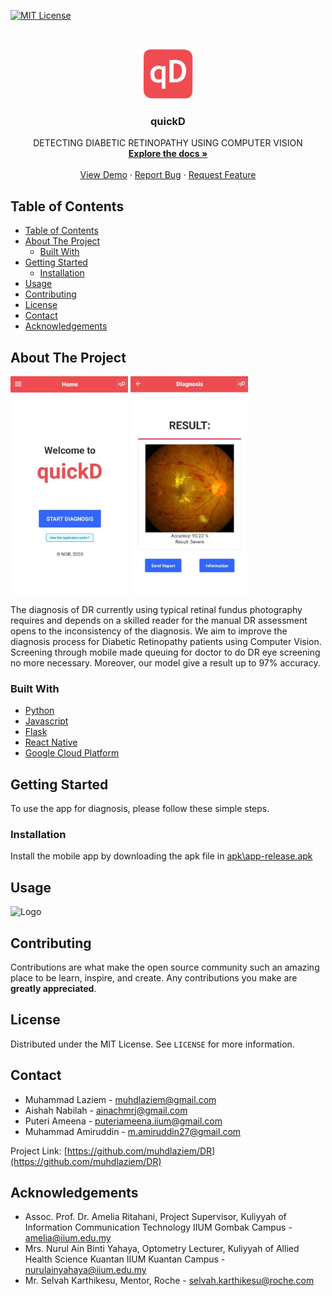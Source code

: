 <!--
*** Thanks for checking out this README Template. If you have a suggestion that would
*** make this better, please fork the repo and create a pull request or simply open
*** an issue with the tag "enhancement".
*** Thanks again! Now go create something AMAZING! :D
***
***
***
*** To avoid retyping too much info. Do a search and replace for the following:
*** github_username, repo_name, twitter_handle, email
-->





<!-- PROJECT SHIELDS -->
<!--
*** I'm using markdown "reference style" links for readability.
*** Reference links are enclosed in brackets [ ] instead of parentheses ( ).
*** See the bottom of this document for the declaration of the reference variables
*** for contributors-url, forks-url, etc. This is an optional, concise syntax you may use.
*** https://www.markdownguide.org/basic-syntax/#reference-style-links
-->
<!-- [![Contributors][contributors-shield]][contributors-url]
[![Forks][forks-shield]][forks-url]
[![Stargazers][stars-shield]][stars-url]
[![Issues][issues-shield]][issues-url]-->
[![MIT License][license-shield]][license-url]
<!-- [![LinkedIn][linkedin-shield]][linkedin-url] -->



<!-- PROJECT LOGO -->
<br />
<p align="center">
  <a href="https://github.com/github_username/repo_name">
    <img src="mobileapp\src\assets\logo.png" alt="Logo" width="80" height="80">
  </a>

  <h3 align="center">quickD</h3>

  <p align="center">
    DETECTING DIABETIC RETINOPATHY USING COMPUTER VISION
    <br />
    <a href="https://github.com/muhdlaziem/DR"><strong>Explore the docs »</strong></a>
    <br />
    <br />
    <a href="https://github.com/github_username/repo_name">View Demo</a>
    ·
    <a href="https://github.com/muhdlaziem/DR/issues">Report Bug</a>
    ·
    <a href="https://github.com/muhdlaziem/DR/issues">Request Feature</a>
  </p>
</p>



<!-- TABLE OF CONTENTS -->
## Table of Contents

- [Table of Contents](#table-of-contents)
- [About The Project](#about-the-project)
  - [Built With](#built-with)
- [Getting Started](#getting-started)
  - [Installation](#installation)
- [Usage](#usage)
- [Contributing](#contributing)
- [License](#license)
- [Contact](#contact)
- [Acknowledgements](#acknowledgements)

<!-- ABOUT THE PROJECT -->
## About The Project

<img src="etc/home.jpeg" alt="Home" width="188" height="348">
<img src="etc/diagnosis.jpeg" alt="Diagnosis" width="188" height="348">

The diagnosis of DR currently using typical retinal fundus photography requires and depends on a skilled reader for the manual DR assessment opens to the inconsistency of the diagnosis. We aim to improve the diagnosis process for Diabetic Retinopathy patients using Computer Vision. Screening through mobile made queuing for doctor to do DR eye screening no more necessary. Moreover, our model give a result up to 97% accuracy.



### Built With

* [Python](https://www.python.org/)
* [Javascript](https://www.javascript.com/)
* [Flask](https://flask.palletsprojects.com/en/1.1.x/)
* [React Native](https://reactnative.dev/)
* [Google Cloud Platform](https://cloud.google.com/)



<!-- GETTING STARTED -->
## Getting Started

To use the app for diagnosis, please follow these simple steps.

### Installation

Install the mobile app by downloading the apk file in [apk\app-release.apk](https://raw.githubusercontent.com/muhdlaziem/DR/master/apk/app-release.apk)



<!-- USAGE EXAMPLES -->
## Usage

<img src="etc/demo.gif" alt="Logo" width="188" height="400">



<!-- ROADMAP -->
<!-- ## Roadmap

See the [open issues](https://github.com/github_username/repo_name/issues) for a list of proposed features (and known issues). -->



<!-- CONTRIBUTING -->
## Contributing

Contributions are what make the open source community such an amazing place to be learn, inspire, and create. Any contributions you make are **greatly appreciated**.


<!-- LICENSE -->
## License

Distributed under the MIT License. See `LICENSE` for more information.



<!-- CONTACT -->
## Contact

* Muhammad Laziem - muhdlaziem@gmail.com
* Aishah Nabilah - ainachmrj@gmail.com
* Puteri Ameena - puteriameena.iium@gmail.com
* Muhammad Amiruddin - m.amiruddin27@gmail.com

Project Link: [https://github.com/muhdlaziem/DR](https://github.com/muhdlaziem/DR)



<!-- ACKNOWLEDGEMENTS -->
## Acknowledgements

* Assoc. Prof. Dr. Amelia Ritahani, Project Supervisor, Kuliyyah of Information Communication Technology IIUM Gombak Campus - amelia@iium.edu.my
* Mrs. Nurul Ain Binti Yahaya, Optometry Lecturer, Kuliyyah of Allied Health Science Kuantan IIUM Kuantan Campus - nurulainyahaya@iium.edu.my
* Mr. Selvah Karthikesu, Mentor, Roche - selvah.karthikesu@roche.com





<!-- MARKDOWN LINKS & IMAGES -->
<!-- https://www.markdownguide.org/basic-syntax/#reference-style-links -->
[contributors-shield]: https://img.shields.io/github/contributors/github_username/repo.svg?style=flat-square
[contributors-url]: https://github.com/muhdlaziem/DR/graphs/contributors
[forks-shield]: https://img.shields.io/github/forks/github_username/repo.svg?style=flat-square
[forks-url]: https://github.com/muhdlaziem/DR/network/members
[stars-shield]: https://img.shields.io/github/stars/github_username/repo.svg?style=flat-square
[stars-url]: https://github.com/muhdlaziem/automated-hazard-detection/stargazers
[issues-shield]: https://img.shields.io/github/issues/github_username/repo.svg?style=flat-square
[issues-url]: https://github.com/muhdlaziem/automated-hazard-detection/issues
[license-shield]: https://img.shields.io/github/license/github_username/repo.svg?style=flat-square
[license-url]: https://github.com/muhdlaziem/DR/blob/master/LICENSE
[linkedin-shield]: https://img.shields.io/badge/-LinkedIn-black.svg?style=flat-square&logo=linkedin&colorB=555
[linkedin-url]: https://www.linkedin.com/in/muhdlaziem/
[product-screenshot]: images/screenshot.png
